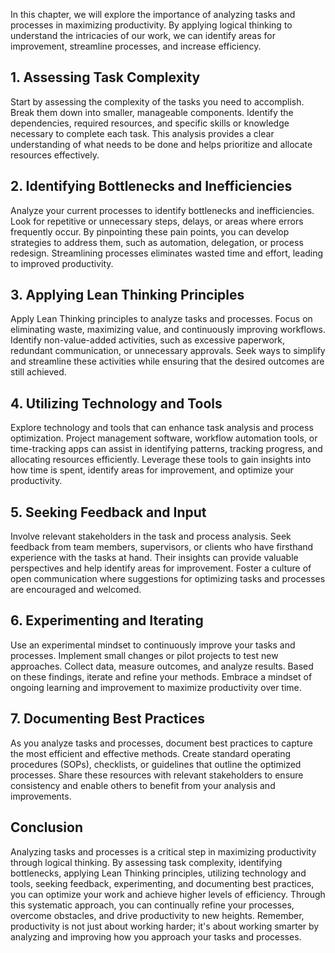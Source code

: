 
In this chapter, we will explore the importance of analyzing tasks and processes in maximizing productivity. By applying logical thinking to understand the intricacies of our work, we can identify areas for improvement, streamline processes, and increase efficiency.

1\. Assessing Task Complexity
----------------------------

Start by assessing the complexity of the tasks you need to accomplish. Break them down into smaller, manageable components. Identify the dependencies, required resources, and specific skills or knowledge necessary to complete each task. This analysis provides a clear understanding of what needs to be done and helps prioritize and allocate resources effectively.

2\. Identifying Bottlenecks and Inefficiencies
---------------------------------------------

Analyze your current processes to identify bottlenecks and inefficiencies. Look for repetitive or unnecessary steps, delays, or areas where errors frequently occur. By pinpointing these pain points, you can develop strategies to address them, such as automation, delegation, or process redesign. Streamlining processes eliminates wasted time and effort, leading to improved productivity.

3\. Applying Lean Thinking Principles
------------------------------------

Apply Lean Thinking principles to analyze tasks and processes. Focus on eliminating waste, maximizing value, and continuously improving workflows. Identify non-value-added activities, such as excessive paperwork, redundant communication, or unnecessary approvals. Seek ways to simplify and streamline these activities while ensuring that the desired outcomes are still achieved.

4\. Utilizing Technology and Tools
---------------------------------

Explore technology and tools that can enhance task analysis and process optimization. Project management software, workflow automation tools, or time-tracking apps can assist in identifying patterns, tracking progress, and allocating resources efficiently. Leverage these tools to gain insights into how time is spent, identify areas for improvement, and optimize your productivity.

5\. Seeking Feedback and Input
-----------------------------

Involve relevant stakeholders in the task and process analysis. Seek feedback from team members, supervisors, or clients who have firsthand experience with the tasks at hand. Their insights can provide valuable perspectives and help identify areas for improvement. Foster a culture of open communication where suggestions for optimizing tasks and processes are encouraged and welcomed.

6\. Experimenting and Iterating
------------------------------

Use an experimental mindset to continuously improve your tasks and processes. Implement small changes or pilot projects to test new approaches. Collect data, measure outcomes, and analyze results. Based on these findings, iterate and refine your methods. Embrace a mindset of ongoing learning and improvement to maximize productivity over time.

7\. Documenting Best Practices
-----------------------------

As you analyze tasks and processes, document best practices to capture the most efficient and effective methods. Create standard operating procedures (SOPs), checklists, or guidelines that outline the optimized processes. Share these resources with relevant stakeholders to ensure consistency and enable others to benefit from your analysis and improvements.

Conclusion
----------

Analyzing tasks and processes is a critical step in maximizing productivity through logical thinking. By assessing task complexity, identifying bottlenecks, applying Lean Thinking principles, utilizing technology and tools, seeking feedback, experimenting, and documenting best practices, you can optimize your work and achieve higher levels of efficiency. Through this systematic approach, you can continually refine your processes, overcome obstacles, and drive productivity to new heights. Remember, productivity is not just about working harder; it's about working smarter by analyzing and improving how you approach your tasks and processes.
